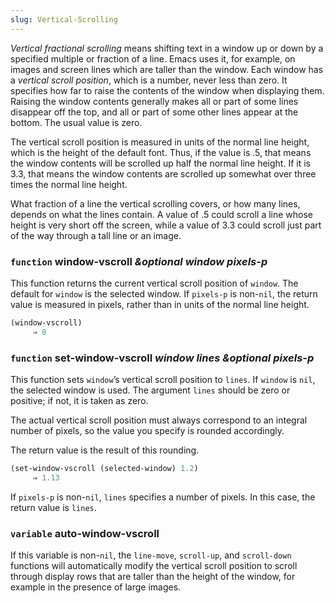 ```yaml
---
slug: Vertical-Scrolling
---
```


*Vertical fractional scrolling* means shifting text in a window up or down by a specified multiple or fraction of a line. Emacs uses it, for example, on images and screen lines which are taller than the window. Each window has a *vertical scroll position*, which is a number, never less than zero. It specifies how far to raise the contents of the window when displaying them. Raising the window contents generally makes all or part of some lines disappear off the top, and all or part of some other lines appear at the bottom. The usual value is zero.

The vertical scroll position is measured in units of the normal line height, which is the height of the default font. Thus, if the value is .5, that means the window contents will be scrolled up half the normal line height. If it is 3.3, that means the window contents are scrolled up somewhat over three times the normal line height.

What fraction of a line the vertical scrolling covers, or how many lines, depends on what the lines contain. A value of .5 could scroll a line whose height is very short off the screen, while a value of 3.3 could scroll just part of the way through a tall line or an image.

### <span className="tag function">`function`</span> **window-vscroll** *\&optional window pixels-p*

This function returns the current vertical scroll position of `window`. The default for `window` is the selected window. If `pixels-p` is non-`nil`, the return value is measured in pixels, rather than in units of the normal line height.

```lisp
(window-vscroll)
     ⇒ 0
```

### <span className="tag function">`function`</span> **set-window-vscroll** *window lines \&optional pixels-p*

This function sets `window`’s vertical scroll position to `lines`. If `window` is `nil`, the selected window is used. The argument `lines` should be zero or positive; if not, it is taken as zero.

The actual vertical scroll position must always correspond to an integral number of pixels, so the value you specify is rounded accordingly.

The return value is the result of this rounding.

```lisp
(set-window-vscroll (selected-window) 1.2)
     ⇒ 1.13
```

If `pixels-p` is non-`nil`, `lines` specifies a number of pixels. In this case, the return value is `lines`.

### <span className="tag variable">`variable`</span> **auto-window-vscroll**

If this variable is non-`nil`, the `line-move`, `scroll-up`, and `scroll-down` functions will automatically modify the vertical scroll position to scroll through display rows that are taller than the height of the window, for example in the presence of large images.
